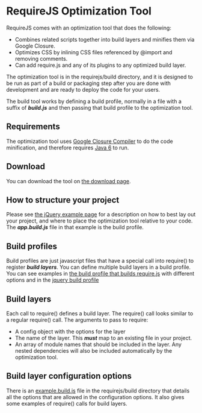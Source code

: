 # RequireJS Optimization Tool

RequireJS comes with an optimization tool that does the following:

* Combines related scripts together into build layers and minifies them via Google Closure.
* Optimizes CSS by inlining CSS files referenced by @import and removing comments.
* Can add require.js and any of its plugins to any optimized build layer.

The optimization tool is in the requirejs/build directory, and it is designed to be run as part of a build or packaging step after you are done with development and are ready to deploy the code for your users.

The build tool works by defining a build profile, normally in a file with a suffix of ***build.js*** and then passing that build profile to the optimization tool.

## Requirements

The optimization tool uses [Google Closure Compiler](http://code.google.com/closure/compiler/) to do the code minification, and therefore requires [Java 6](http://java.com/) to run.

## Download

You can download the tool on [the download page](download.md#optimizationtool).

## How to structure your project

Please see [the jQuery example page](jquery.md) for a description on how to best lay out your project, and where to place the optimization tool relative to your code. The ***app.build.js*** file in that example is the build profile.

## Build profiles

Build profiles are just javascript files that have a special call into require() to register ***build layers***. You can define multiple build layers in a build profile. You can see examples in [the build profile that builds require.js](http://github.com/jrburke/requirejs/blob/master/build/require/require.build.js) with different options and in the [jquery build profile](http://github.com/jrburke/requirejs/blob/master/build/jquery/jquery.build.js)

## Build layers

Each call to require() defines a build layer. The require() call looks similar to a regular require() call. The arguments to pass to require:

* A config object with the options for the layer
* The name of the layer. This ***must*** map to an existing file in your project.
* An array of module names that should be included in the layer. Any nested dependencies will also be included automatically by the optimization tool.

## Build layer configuration options

There is an [example.build.js](http://github.com/jrburke/requirejs/blob/master/build/example.build.js) file in the requirejs/build directory that details all the options that are allowed in the configuration options. It also gives some examples of require() calls for build layers.
